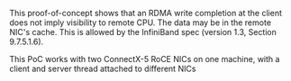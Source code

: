 This proof-of-concept shows that an RDMA write completion at the client
does not imply visibility to remote CPU. The data may be in the remote
NIC's cache. This is allowed by the InfiniBand spec
(version 1.3, Section 9.7.5.1.6).

This PoC works with two ConnectX-5 RoCE NICs on one machine, with a
client and server thread attached to different NICs
